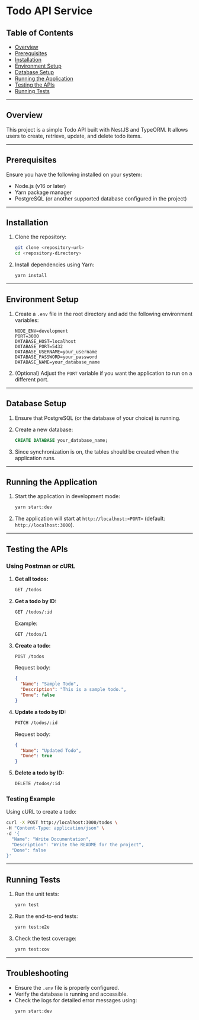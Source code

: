 # Todo API Service

## Table of Contents
- [Overview](#overview)
- [Prerequisites](#prerequisites)
- [Installation](#installation)
- [Environment Setup](#environment-setup)
- [Database Setup](#database-setup)
- [Running the Application](#running-the-application)
- [Testing the APIs](#testing-the-apis)
- [Running Tests](#running-tests)

---

## Overview
This project is a simple Todo API built with NestJS and TypeORM. It allows users to create, retrieve, update, and delete todo items.

---

## Prerequisites
Ensure you have the following installed on your system:
- Node.js (v16 or later)
- Yarn package manager
- PostgreSQL (or another supported database configured in the project)

---

## Installation
1. Clone the repository:
   ```bash
   git clone <repository-url>
   cd <repository-directory>
   ```

2. Install dependencies using Yarn:
   ```bash
   yarn install
   ```

---

## Environment Setup
1. Create a `.env` file in the root directory and add the following environment variables:
   ```env
   NODE_ENV=development
   PORT=3000
   DATABASE_HOST=localhost
   DATABASE_PORT=5432
   DATABASE_USERNAME=your_username
   DATABASE_PASSWORD=your_password
   DATABASE_NAME=your_database_name
   ```

2. (Optional) Adjust the `PORT` variable if you want the application to run on a different port.

---

## Database Setup
1. Ensure that PostgreSQL (or the database of your choice) is running.

2. Create a new database:
   ```sql
   CREATE DATABASE your_database_name;
   ```

3. Since synchronization is on, the tables should be created when the application runs.

---

## Running the Application
1. Start the application in development mode:
   ```bash
   yarn start:dev
   ```

2. The application will start at `http://localhost:<PORT>` (default: `http://localhost:3000`).

---

## Testing the APIs
### Using Postman or cURL
1. **Get all todos:**
   ```bash
   GET /todos
   ```

2. **Get a todo by ID:**
   ```bash
   GET /todos/:id
   ```
   Example:
   ```bash
   GET /todos/1
   ```

3. **Create a todo:**
   ```bash
   POST /todos
   ```
   Request body:
   ```json
   {
     "Name": "Sample Todo",
     "Description": "This is a sample todo.",
     "Done": false
   }
   ```

4. **Update a todo by ID:**
   ```bash
   PATCH /todos/:id
   ```
   Request body:
   ```json
   {
     "Name": "Updated Todo",
     "Done": true
   }
   ```

5. **Delete a todo by ID:**
   ```bash
   DELETE /todos/:id
   ```

### Testing Example
Using cURL to create a todo:
```bash
curl -X POST http://localhost:3000/todos \
-H "Content-Type: application/json" \
-d '{
  "Name": "Write Documentation",
  "Description": "Write the README for the project",
  "Done": false
}'
```

---

## Running Tests
1. Run the unit tests:
   ```bash
   yarn test
   ```

2. Run the end-to-end tests:
   ```bash
   yarn test:e2e
   ```

3. Check the test coverage:
   ```bash
   yarn test:cov
   ```

---

## Troubleshooting
- Ensure the `.env` file is properly configured.
- Verify the database is running and accessible.
- Check the logs for detailed error messages using:
  ```bash
  yarn start:dev
  ```

